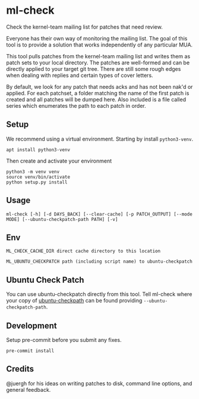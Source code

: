 # ml-check

Check the kernel-team mailing list for patches that need review.

Everyone has their own way of monitoring the mailing list. The goal of this tool 
is to provide a solution that works independently of any particular MUA. 

This tool pulls patches from the kernel-team mailing list and writes them as patch sets
to your local directory. The patches are well-formed and can be directly applied to your 
target git tree. There are still some rough edges when dealing with replies and certain 
types of cover letters.

By default, we look for any patch that needs acks and has not been nak'd or applied. 
For each patchset, a folder matching the name of the first patch is created and all 
patches will be dumped here. Also included is a file called series which enumerates 
the path to each patch in order.

## Setup

We recommend using a virtual environment. Starting by install `python3-venv`.

    apt install python3-venv

Then create and activate your environment

    python3 -m venv venv
    source venv/bin/activate
    python setup.py install
## Usage

    ml-check [-h] [-d DAYS_BACK] [--clear-cache] [-p PATCH_OUTPUT] [--mode MODE] [--ubuntu-checkpatch-path PATH] [-v]

## Env

    ML_CHECK_CACHE_DIR direct cache directory to this location

    ML_UBUNTU_CHECKPATCH path (including script name) to ubuntu-checkpatch

## Ubuntu Check Patch

You can use ubuntu-checkpatch directly from this tool. Tell ml-check where your copy of
[ubuntu-checkpath](https://github.com/juergh/tools/blob/master/ubuntu-checkpatch) can be 
found providing `--ubuntu-checkpatch-path`.

## Development

Setup pre-commit before you submit any fixes.

    pre-commit install

## Credits

@juergh for his ideas on writing patches to disk, command line options, and general feedback.

